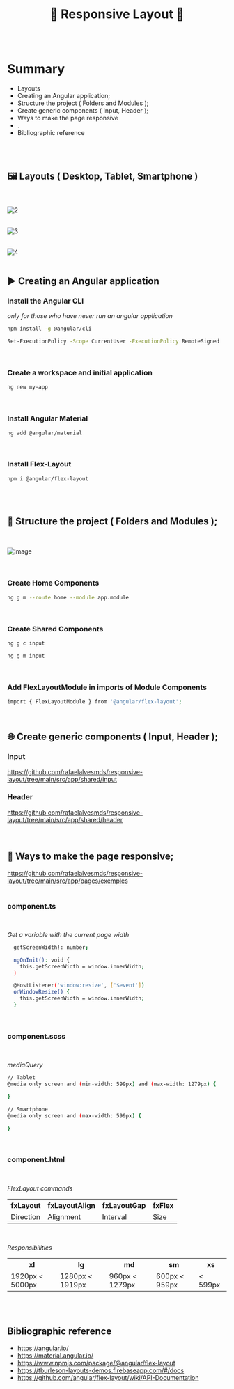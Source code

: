 <h1 align="center"> 
	🚀 Responsive Layout 🚀
</h1>

<br>
<br>

# Summary

- Layouts
- Creating an Angular application;
- Structure the project ( Folders and Modules );
- Create generic components ( Input, Header );
- Ways to make the page responsive
- .
- Bibliographic reference

<br>
<br>

## 🖼️ Layouts ( Desktop, Tablet, Smartphone )
<br>

![2](https://user-images.githubusercontent.com/84939473/168598322-65894e3f-7ca4-4006-a799-68b8692aeab6.png)
<br>
<br>

![3](https://user-images.githubusercontent.com/84939473/168598355-d488c62b-090c-42a3-b7f9-5bc5131a5f75.png)
<br>
<br>
 
 ![4](https://user-images.githubusercontent.com/84939473/168598379-f2cc9db2-6fd1-4905-b0ca-8099279a949c.png)
<br>
<br>

## ▶️ Creating an Angular application

### Install the Angular CLI
<i> only for those who have never run an angular application </i>

````bash
npm install -g @angular/cli
````

````bash
Set-ExecutionPolicy -Scope CurrentUser -ExecutionPolicy RemoteSigned
````
<br>

### Create a workspace and initial application

````bash
ng new my-app
````
<br>

###  Install Angular Material

````bash
ng add @angular/material
````
<br>

### Install Flex-Layout 

````bash
npm i @angular/flex-layout
````
<br>
<br>

## 📁 Structure the project ( Folders and Modules );
<br> 

![image](https://user-images.githubusercontent.com/84939473/168277820-94689354-6d64-4e71-8623-8ed7b36b9ea3.png)

<br>

### Create Home Components 

````bash
ng g m --route home --module app.module
````
<br>

### Create Shared Components 

````bash
ng g c input
````
````bash
ng g m input
````
<br>

### Add FlexLayoutModule in imports of Module Components
````bash
import { FlexLayoutModule } from '@angular/flex-layout';
````
<br>

## 🌐 Create generic components ( Input, Header );

### Input
https://github.com/rafaelalvesmds/responsive-layout/tree/main/src/app/shared/input
<br>

### Header
https://github.com/rafaelalvesmds/responsive-layout/tree/main/src/app/shared/header
<br>
<br>
<br>

## 🔀 Ways to make the page responsive;
https://github.com/rafaelalvesmds/responsive-layout/tree/main/src/app/pages/exemples
<br>
<br>

### component.ts
  <br>

<i>Get a variable with the current page width</i>
````bash
  getScreenWidth!: number;

  ngOnInit(): void {
    this.getScreenWidth = window.innerWidth;
  }

  @HostListener('window:resize', ['$event'])
  onWindowResize() {
    this.getScreenWidth = window.innerWidth;
  }
  ````
  <br>
  
### component.scss
<br>

<i>mediaQuery</i>
````bash
// Tablet
@media only screen and (min-width: 599px) and (max-width: 1279px) {

}

// Smartphone
@media only screen and (max-width: 599px) {

}
````
<br>

### component.html
<br>

<i>FlexLayout commands</i>
 
<table>
  <tr>
    <th>fxLayout</th>
    <th>fxLayoutAlign</th>
    <th>fxLayoutGap</th>
    <th>fxFlex</th>
  </tr>
  
  <tr>
    <td> Direction </td>
    <td > Alignment </td>
    <td> Interval </td>
    <td> Size </td>
  </tr>
</table>

<br>

<i>Responsibilities</i>

<table>
  <tr>
    <th>xl</th>
    <th>lg</th>
    <th>md</th>
    <th>sm</th>
    <th>xs</th>
  </tr>
  
  <tr>
    <td> 1920px < 5000px </td>
    <td >1280px < 1919px </td>
    <td> 960px < 1279px </td>
    <td> 600px < 959px </td>
    <td> < 599px </td>
  </tr>
</table>
<br> <br>

## Bibliographic reference

- https://angular.io/
- https://material.angular.io/
- https://www.npmjs.com/package/@angular/flex-layout
- https://tburleson-layouts-demos.firebaseapp.com/#/docs
- https://github.com/angular/flex-layout/wiki/API-Documentation
